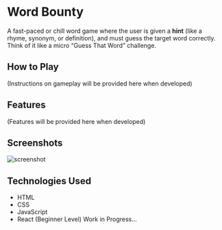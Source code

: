 # Word Bounty

A fast-paced or chill word game where the user is given a **hint** (like a rhyme, synonym, or definition), and must guess the target word correctly. Think of it like a micro “Guess That Word” challenge.

## How to Play

(Instructions on gameplay will be provided here when developed)

## Features

(Features will be provided here when developed)

## Screenshots

![screenshot](screenshot.png)

## Technologies Used

- HTML
- CSS
- JavaScript
- React (Beginner Level) Work in Progress...
